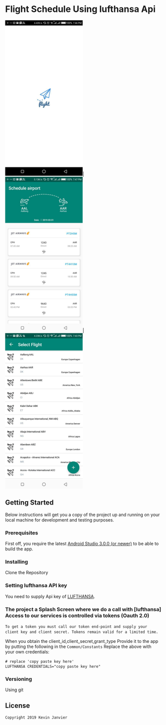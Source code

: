 # Flight Schedule  Using lufthansa Api

<img src="https://github.com/kevinjam/Flight-Schedule/blob/master/art/splash.jpg" height="500">| <img src="https://github.com/kevinjam/Flight-Schedule/blob/master/art/main.jpg" height="500">| <img src="https://github.com/kevinjam/Flight-Schedule/blob/master/art/selectFly.jpg" height="500">

## Getting Started

Below instructions will get you a copy of the project up and running on your local machine for development and testing purposes.

### Prerequisites

First off, you require the latest [Android Studio 3.0.0 (or newer)](https://developer.android.com/studio) to be able to build the app.

### Installing
Clone the Repository

### Setting lufthansa API key
You need to supply Api key of [LUFTHANSA](https://developer.lufthansa.com).

### The project a Splash Screen where we do a call with [lufthansa]  Access to our services is controlled via tokens (Oauth 2.0)


`
To get a token you must call our token end-point and supply your client key and client secret. Tokens remain valid for a limited time.
`

When you obtain the client_id,client_secret,grant_type Provide it to the app by putting the following in the
`Common/Constants` Replace the above with your own credentials:

```
# replace 'copy paste key here'
LUFTHANSA CREDENTIALS="copy paste key here"

```
### Versioning

Using git

## License

```
Copyright 2019 Kevin Janvier
```